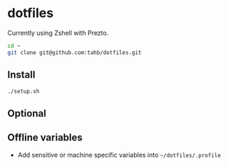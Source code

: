 dotfiles
========

Currently using Zshell with Prezto.

```bash
cd ~
git clone git@github.com:tahb/dotfiles.git
```

## Install

```bash
./setup.sh
```

## Optional

## Offline variables

- Add sensitive or machine specific variables into `~/dotfiles/.profile`
